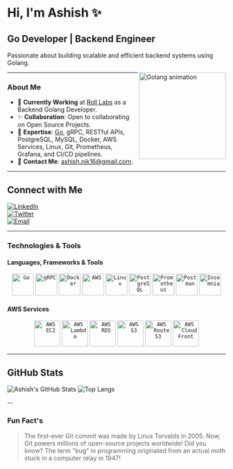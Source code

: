 # Hi, I'm Ashish ✨

## Go Developer | Backend Engineer  
Passionate about building scalable and efficient backend systems using Golang.  

<img align="right" src="https://github.com/ashish-scalent/ashish-scalent/blob/master/assets/gif/go.gif" width="200px" alt="Golang animation"/>


---

### About Me
- 🔧 **Currently Working** at [Roll Labs](https://tryroll.com/) as a Backend Golang Developer.
- ✨ **Collaboration**: Open to collaborating on Open Source Projects.
- 🔎 **Expertise**: [Go](https://golang.org/), gRPC, RESTful APIs, PostgreSQL, MySQL, Docker, AWS Services, Linux, Git, Prometheus, Grafana, and CI/CD pipelines.
- 📧 **Contact Me**: [ashish.nik16@gmail.com](mailto:ashish.nik16@gmail.com).

---

## Connect with Me  
[![LinkedIn](https://img.shields.io/badge/-LinkedIn-blue?style=flat&logo=Linkedin&logoColor=white)](https://www.linkedin.com/in/ashish-nikalje-815858122/)  
[![Twitter](https://img.shields.io/badge/-Twitter-1ca0f1?style=flat&logo=twitter&logoColor=white)](https://twitter.com/ashish_a16)  
[![Email](https://img.shields.io/badge/-Email-white?style=flat&logo=gmail)](mailto:ashish.nik16@gmail.com)  


---

### Technologies & Tools

#### Languages, Frameworks & Tools
<p align="center">
  <code><img height="50" src="https://github.com/ashish-scalent/ashish-scalent/blob/master/assets/technologies/go.png" alt="Go" /></code>
  <code><img height="50" src="https://github.com/ashish-scalent/ashish-scalent/blob/master/assets/technologies/grpc.png" alt="gRPC" /></code>
  <code><img height="50" src="https://github.com/ashish-scalent/ashish-scalent/blob/master/assets/technologies/docker.png" alt="Docker" /></code>
  <code><img height="50" src="https://github.com/ashish-scalent/ashish-scalent/blob/master/assets/technologies/aws.png" alt="AWS" /></code>
  <code><img height="50" src="https://github.com/ashish-scalent/ashish-scalent/blob/master/assets/technologies/linux.png" alt="Linux" /></code>
  <code><img height="50" src="https://github.com/ashish-scalent/ashish-scalent/blob/master/assets/technologies/postgres.png" alt="PostgreSQL" /></code>
  <code><img height="50" src="https://github.com/ashish-scalent/ashish-scalent/blob/master/assets/technologies/prometheous.png" alt="Prometheus" /></code>
  <code><img height="50" src="https://github.com/ashish-scalent/ashish-scalent/blob/master/assets/tools/postman.png" alt="Postman" /></code>
  <code><img height="50" src="https://github.com/ashish-scalent/ashish-scalent/blob/master/assets/tools/isomnia.png" alt="Insomnia" /></code>
</p>

#### AWS Services
<p align="center">
  <code><img height="60" src="https://github.com/ashish-scalent/ashish-scalent/blob/master/assets/amazon/ec2.svg" alt="AWS EC2" /></code>
  <code><img height="60" src="https://github.com/ashish-scalent/ashish-scalent/blob/master/assets/amazon/lambda.svg" alt="AWS Lambda" /></code>
  <code><img height="60" src="https://github.com/ashish-scalent/ashish-scalent/blob/master/assets/amazon/rds.svg" alt="AWS RDS" /></code>
  <code><img height="60" src="https://github.com/ashish-scalent/ashish-scalent/blob/master/assets/amazon/s3.svg" alt="AWS S3" /></code>
  <code><img height="60" src="https://github.com/ashish-scalent/ashish-scalent/blob/master/assets/amazon/route53.svg" alt="AWS Route 53" /></code>
  <code><img height="60" src="https://github.com/ashish-scalent/ashish-scalent/blob/master/assets/amazon/cloudfront.svg" alt="AWS CloudFront" /></code>
</p>

---


## GitHub Stats  
![Ashish's GitHub Stats](https://github-readme-stats.vercel.app/api?username=ashish-nikalje&show_icons=true&theme=tokyonight)
![Top Langs](https://github-readme-stats.vercel.app/api/top-langs/?username=ashish-nikalje&layout=compact&theme=tokyonight)  

--

### Fun Fact's
>  The first-ever Git commit was made by Linus Torvalds in 2005. Now, Git powers millions of open-source projects worldwide!
> Did you know? The term "bug" in programming originated from an actual moth stuck in a computer relay in 1947!
